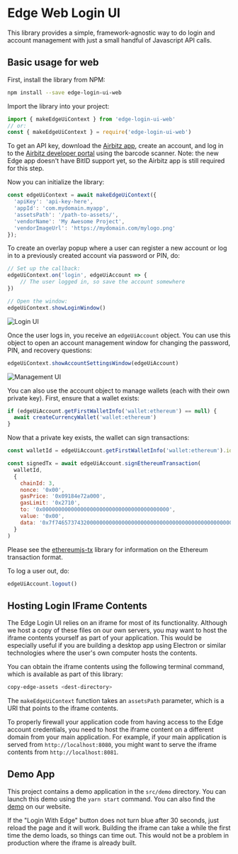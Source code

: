 # Edge Web Login UI

This library provides a simple, framework-agnostic way to do login and account management with just a small handful of Javascript API calls.

## Basic usage for web

First, install the library from NPM:

```sh
npm install --save edge-login-ui-web
```

Import the library into your project:

```js
import { makeEdgeUiContext } from 'edge-login-ui-web'
// or:
const { makeEdgeUiContext } = require('edge-login-ui-web')
```

To get an API key, download the [Airbitz app](https://airbitz.co/app), create an account, and log in to the [Airbitz developer portal](https://developer.airbitz.co) using the barcode scanner. Note: the new Edge app doesn't have BitID support yet, so the Airbitz app is still required for this step.

Now you can initialize the library:

```js
const edgeUiContext = await makeEdgeUiContext({
  'apiKey': 'api-key-here',
  'appId': 'com.mydomain.myapp',
  'assetsPath': '/path-to-assets/',
  'vendorName': 'My Awesome Project',
  'vendorImageUrl': 'https://mydomain.com/mylogo.png'
});
```

To create an overlay popup where a user can register a new account or log in to a previously created account via password or PIN, do:

```js
// Set up the callback:
edgeUiContext.on('login', edgeUiAccount => {
    // The user logged in, so save the account somewhere
})

// Open the window:
edgeUiContext.showLoginWindow()
```

![Login UI](http://edge.app/wp-content/uploads/2018/06/Screen-Shot-2018-06-29-at-9.15.13-PM-e1530376379411.png)

Once the user logs in, you receive an `edgeUiAccount` object. You can use this object to open an account management window for changing the password, PIN, and recovery questions:

```js
edgeUiContext.showAccountSettingsWindow(edgeUiAccount)
```

![Management UI](http://edge.app/wp-content/uploads/2018/06/Screen-Shot-2018-06-29-at-11.34.51-PM-e1530376290752.png)

You can also use the account object to manage wallets (each with their own private key). First, ensure that a wallet exists:

```js
if (edgeUiAccount.getFirstWalletInfo('wallet:ethereum') == null) {
  await createCurrencyWallet('wallet:ethereum')
}
```

Now that a private key exists, the wallet can sign transactions:

```js
const walletId = edgeUiAccount.getFirstWalletInfo('wallet:ethereum').id

const signedTx = await edgeUiAccount.signEthereumTransaction(
  walletId,
  {
    chainId: 3,
    nonce: '0x00',
    gasPrice: '0x09184e72a000',
    gasLimit: '0x2710',
    to: '0x0000000000000000000000000000000000000000',
    value: '0x00',
    data: '0x7f7465737432000000000000000000000000000000000000000000000000000000600057'
  }
)
```

Please see the [ethereumjs-tx](https://github.com/ethereumjs/ethereumjs-tx/blob/master/docs/index.md) library for information on the Ethereum transaction format.

To log a user out, do:

```js
edgeUiAccount.logout()
```

## Hosting Login IFrame Contents

The Edge Login UI relies on an iframe for most of its functionality. Although we host a copy of these files on our own servers, you may want to host the iframe contents yourself as part of your application. This would be especially useful if you are building a desktop app using Electron or similar technologies where the user's own computer hosts the contents.

You can obtain the iframe contents using the following terminal command, which is available as part of this library:

```sh
copy-edge-assets <dest-directory>
```

The `makeEdgeUiContext` function takes an `assetsPath` parameter, which is a URI that points to the iframe contents.

To properly firewall your application code from having access to the Edge account credentials, you need to host the iframe content on a different domain from your main application. For example, if your main application is served from `http://localhost:8080`, you might want to serve the iframe contents from `http://localhost:8081`.

## Demo App

This project contains a demo application in the `src/demo` directory. You can launch this demo using the `yarn start` command. You can also find the [demo](https://developer.airbitz.co/jsuisample) on our website.

If the "Login With Edge" button does not turn blue after 30 seconds, just reload the page and it will work. Building the iframe can take a while the first time the demo loads, so things can time out. This would not be a problem in production where the iframe is already built.

<!--
# Detailed Docs

https://developer.airbitz.co/javascript/#airbitz-account-management-ui
-->
